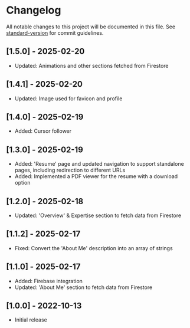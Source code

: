 # Changelog
All notable changes to this project will be documented in this file. See [standard-version](https://github.com/conventional-changelog/standard-version) for commit guidelines.

## [1.5.0] - 2025-02-20
- Updated: Animations and other sections fetched from Firestore

## [1.4.1] - 2025-02-20
- Updated: Image used for favicon and profile

## [1.4.0] - 2025-02-19
- Added: Cursor follower 

## [1.3.0] - 2025-02-19
- Added: 'Resume' page and updated navigation to support standalone pages, including redirection to different URLs
- Added: Implemented a PDF viewer for the resume with a download option

## [1.2.0] - 2025-02-18
- Updated: 'Overview' & Expertise section to fetch data from Firestore

## [1.1.2] - 2025-02-17
- Fixed: Convert the 'About Me' description into an array of strings

## [1.1.0] - 2025-02-17
- Added: Firebase integration
- Updated: 'About Me' section to fetch data from Firestore

## [1.0.0] - 2022-10-13
- Initial release
